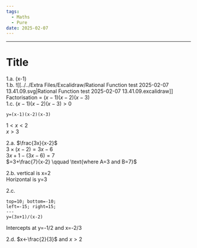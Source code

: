 ```yaml
---
tags:
  - Maths
  - Pure
date: 2025-02-07
---
```

---  
# Title  
1.a. (x-1)  
1.b. ![[../../Extra Files/Excalidraw/Rational Function test 2025-02-07 13.41.09.svg|Rational Function test 2025-02-07 13.41.09.excalidraw]]  
Factorisation = $(x-1)(x-2)(x-3)$  
1.c. $(x-1)(x-2)(x-3)>0$  
```desmos-graph  
y=(x-1)(x-2)(x-3)  
```  
$1<x<2$  
$x>3$  
  
2.a. $\frac{3x}{x-2}$   
$3 \times (x-2) = 3x-6$  
$3x+1-(3x-6)=7$  
$=3+\frac{7}{x-2} \qquad \text{where A=3 and B=7}$  
  
2.b. vertical is x=2  
Horizontal is y=3  
  
2.c.   
```desmos-graph  
top=10; bottom=-10;  
left=-15; right=15;  
---  
y=(3x+1)/(x-2)  
```  
Intercepts at y=-1/2 and x=-2/3  
  
2.d. $x<-\frac{2}{3}$ and $x>2$  
